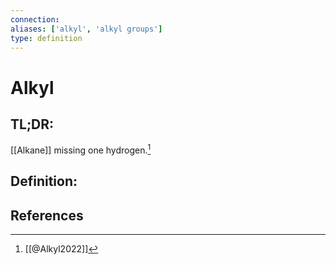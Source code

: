 ```yaml
---
connection:
aliases: ['alkyl', 'alkyl groups']
type: definition
---
```


# Alkyl

## TL;DR:
[[Alkane]] missing one hydrogen.[^1]

## Definition:


## References

[^1]: [[@Alkyl2022]]